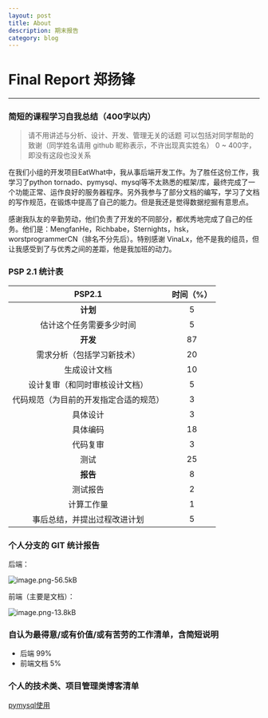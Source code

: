 ```yaml
---
layout: post
title: About
description: 期末报告
category: blog
---
```

# Final Report 郑扬锋

---
### 简短的课程学习自我总结（400字以内）
> 请不用讲述与分析、设计、开发、管理无关的话题
可以包括对同学帮助的致谢（同学姓名请用 github 昵称表示，不许出现真实姓名）
0 ~ 400字，即没有这段也没关系

在我们小组的开发项目EatWhat中，我从事后端开发工作。为了胜任这份工作，我学习了python tornado、pymysql、mysql等不太熟悉的框架/库，最终完成了一个功能正常、运作良好的服务器程序。另外我参与了部分文档的编写，学习了文档的写作规范，在锻炼中提高了自己的能力。但是我还是觉得数据挖掘有意思点。

感谢我队友的辛勤劳动，他们负责了开发的不同部分，都优秀地完成了自己的任务。他们是：MengfanHe，Richbabe，Sternights，hsk，worstprogrammerCN（排名不分先后）。特别感谢 VinaLx，他不是我的组员，但让我感受到了与优秀之间的差距，他是我加班的动力。

### PSP 2.1 统计表

|PSP2.1|时间（%）|
|:--:|:--:|
|**计划**|5|
|估计这个任务需要多少时间|5|
|**开发**|87|
|需求分析（包括学习新技术）|20|
|生成设计文档|10|
|设计复审（和同时审核设计文档）|5|
|代码规范（为目前的开发指定合适的规范）|3|
|具体设计|3|
|具体编码|18|
|代码复审|3|
|测试|25|
|**报告**|8|
|测试报告|2|
|计算工作量|1|
|事后总结，并提出过程改进计划|5|

### 个人分支的 GIT 统计报告

后端：

![image.png-56.5kB][1]

前端（主要是文档）：

![image.png-13.8kB][2]

### 自认为最得意/或有价值/或有苦劳的工作清单，含简短说明
 - 后端 99%
 - 前端文档 5%

### 个人的技术类、项目管理类博客清单

[pymysql使用][3]


  [1]: http://static.zybuluo.com/twoer2/db47qxf814v9mabpioqrs6q7/image.png
  [2]: http://static.zybuluo.com/twoer2/jzbyhxtin9ybmcvu1ycdm5i7/image.png
  [3]: https://two2er.github.io/2017-12-23-homework5/
